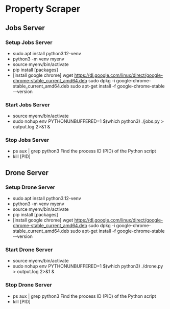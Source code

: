 # Property Scraper

## Jobs Server
### Setup Jobs Server
- sudo apt install python3.12-venv
- python3 -m venv myenv
- source myenv/bin/activate
- pip install [packages]
- [install google chrome]
  wget https://dl.google.com/linux/direct/google-chrome-stable_current_amd64.deb
  sudo dpkg -i google-chrome-stable_current_amd64.deb
  sudo apt-get install -f
  google-chrome-stable --version

### Start Jobs Server
- source myenv/bin/activate
- sudo nohup env PYTHONUNBUFFERED=1 $(which python3) ./jobs.py > output.log 2>&1 &

### Stop Jobs Server
- ps aux | grep python3
  Find the process ID (PID) of the Python script
- kill [PID]


## Drone Server
### Setup Drone Server
- sudo apt install python3.12-venv
- python3 -m venv myenv
- source myenv/bin/activate
- pip install [packages]
- [install google chrome]
  wget https://dl.google.com/linux/direct/google-chrome-stable_current_amd64.deb
  sudo dpkg -i google-chrome-stable_current_amd64.deb
  sudo apt-get install -f
  google-chrome-stable --version


### Start Drone Server
- source myenv/bin/activate
- sudo nohup  env PYTHONUNBUFFERED=1 $(which python3) ./drone.py > output.log 2>&1 &

### Stop Drone Server
- ps aux | grep python3
  Find the process ID (PID) of the Python script
- kill [PID]
